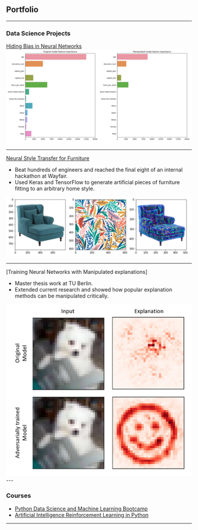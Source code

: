 ## Portfolio

---

### Data Science Projects

[Hiding Bias in Neural Networks](https://github.com/plamenpasliev/HidingRacialBias)
<img src="images/feature_importance1.jpg?raw=true"/>

---
[Neural Style Transfer for Furniture](https://www.tensorflow.org/tutorials/generative/style_transfer)
- Beat hundreds of engineers and reached the final eight of an internal hackathon at Wayfair.
- Used Keras and TensorFlow to generate artificial pieces of furniture fitting to an arbitrary home style.
<img src="images/styletransfer.png?raw=true"/>

---
[Training Neural Networks with Manipulated explanations]
- Master thesis work at TU Berlin.
- Extended current research and showed how popular explanation methods can be manipulated critically.
<img src="images/puppy_smiley.png?raw=true"/>
---

### Courses 

- [Python Data Science and Machine Learning Bootcamp](https://github.com/plamenpasliev/Python-for-Data-Science-and-Machine-Learning-Bootcamp)
- [Artificial Intelligence Reinforcement Learning in Python](https://github.com/plamenpasliev/Artificial-Intelligence-Reinforcement-Learning-in-Python)

---

